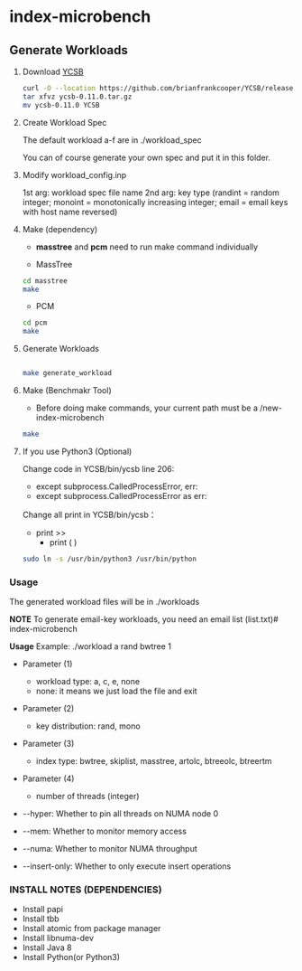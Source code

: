 # index-microbench

## Generate Workloads ## 

1. Download [YCSB](https://github.com/brianfrankcooper/YCSB/releases/latest)

   ```sh
   curl -O --location https://github.com/brianfrankcooper/YCSB/releases/download/0.11.0/ycsb-0.11.0.tar.gz
   tar xfvz ycsb-0.11.0.tar.gz
   mv ycsb-0.11.0 YCSB
   ``` 


2. Create Workload Spec 
 
   The default workload a-f are in ./workload_spec 
 
   You can of course generate your own spec and put it in this folder. 

3. Modify workload_config.inp

   1st arg: workload spec file name
   2nd arg: key type (randint = random integer; monoint = monotonically increasing integer; email = email keys with host name reversed)

4. Make (dependency)

   - **masstree** and **pcm** need to run make command individually

   - MassTree
  
   ```sh
   cd masstree
   make
   ```

   - PCM

   ```sh
   cd pcm
   make
   ```

5. Generate Workloads
   
   <!--  mkdir workloads-->
   ```sh

   make generate_workload
   ```

7. Make (Benchmakr Tool)

   - Before doing make commands, your current path must be a /new-index-microbench

   ```sh
   make
   ```

8. If you use Python3 (Optional)

   Change code in YCSB/bin/ycsb line 206:
   
   - except subprocess.CalledProcessError, err:
   - except subprocess.CalledProcessError as err:

   Change all print in YCSB/bin/ycsb：
   - print >>
     - print (  )

   ```sh
   sudo ln -s /usr/bin/python3 /usr/bin/python
   ```

### Usage

   The generated workload files will be in ./workloads

   **NOTE** To generate email-key workloads, you need an email list (list.txt)# index-microbench 

   **Usage**
   Example: ./workload a rand bwtree 1

   - Parameter (1)
      - workload type: a, c, e, none
      - none: it means we just load the file and exit 
   - Parameter (2)
      - key distribution: rand, mono 
   - Parameter (3)
      - index type: bwtree, skiplist, masstree, artolc, btreeolc, btreertm
   - Parameter (4)
      - number of threads (integer)
   
   - --hyper: Whether to pin all threads on NUMA node 0
   - --mem: Whether to monitor memory access
   - --numa: Whether to monitor NUMA throughput
   - --insert-only: Whether to only execute insert operations 

### INSTALL NOTES (DEPENDENCIES)

- Install papi
- Install tbb
- Install atomic from package manager
- Install libnuma-dev
- Install Java 8
- Install Python(or Python3)
